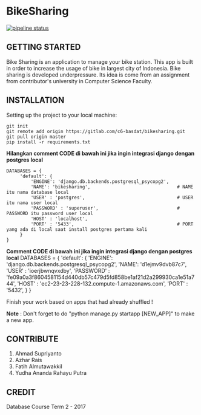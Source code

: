 # BikeSharing 
[![pipeline status](https://gitlab.com/c6-basdat/bikesharing/badges/master/pipeline.svg)](https://gitlab.com/c6-basdat/bikesharing/commits/master)

## GETTING STARTED
Bike Sharing is an application to manage your bike station. This app is built in order to increase the usage of bike in largest city of Indonesia. Bike sharing is developed underpressure. Its idea is come from an assignment from contributor's university in Computer Science Faculty.

## INSTALLATION
Setting up the project to your local machine:
```
git init
git remote add origin https://gitlab.com/c6-basdat/bikesharing.git
git pull origin master
pip install -r requirements.txt
```

**Hilangkan comment CODE di bawah ini jika ingin integrasi django dengan postgres local**

```
DATABASES = {
     'default': {
         'ENGINE': 'django.db.backends.postgresql_psycopg2',
         'NAME': 'bikesharing',                                # NAME itu nama database local
         'USER' : 'postgres',                                  # USER itu nama user local
         'PASSWORD' : 'superuser',                             # PASSWORD itu password user local
         'HOST' : 'localhost',
         'PORT' : '5433',                                      # PORT yang ada di local saat install postgres pertama kali
     }
}
```

**Comment CODE di bawah ini jika ingin integrasi django dengan postgres local**
DATABASES = {
    'default': {
        'ENGINE': 'django.db.backends.postgresql_psycopg2',
        'NAME': 'd1ejmv9dvb87c7',
        'USER' : 'ioerjbwnqvxdby',
        'PASSWORD' : 'fe09a0a3f8604581154d440db57c479d5fd858be1af21d2a299930ca1e51a744',
        'HOST' : 'ec2-23-23-228-132.compute-1.amazonaws.com',
        'PORT' : '5432',
    }
}

Finish your work based on apps that had already shuffled !

**Note** : Don't forget to do "python manage.py startapp [NEW_APP]" to make a new app.

## CONTRIBUTE
1. Ahmad Supriyanto
2. Azhar Rais
3. Fatih Almutawakkil
4. Yudha Ananda Rahayu Putra

## CREDIT
Database Course Term 2 - 2017